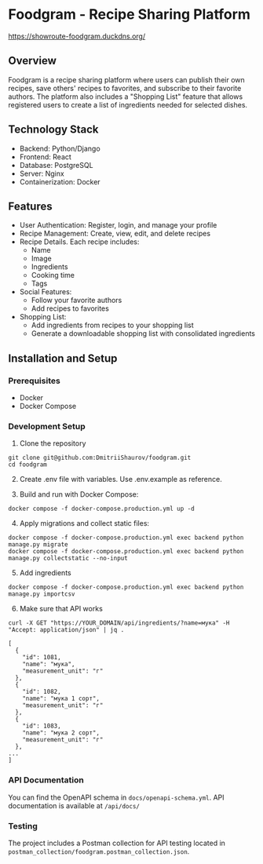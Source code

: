 # Foodgram - Recipe Sharing Platform

https://showroute-foodgram.duckdns.org/

## Overview

Foodgram is a recipe sharing platform where users can publish their own recipes, save others' recipes to favorites, and
subscribe to their favorite authors. The platform also includes a "Shopping List" feature that allows registered users
to create a list of ingredients needed for selected dishes.

## Technology Stack

- Backend: Python/Django
- Frontend: React
- Database: PostgreSQL
- Server: Nginx
- Containerization: Docker

## Features

- User Authentication: Register, login, and manage your profile
- Recipe Management: Create, view, edit, and delete recipes
- Recipe Details. Each recipe includes:
    - Name
    - Image
    - Ingredients
    - Cooking time
    - Tags
- Social Features:
    - Follow your favorite authors
    - Add recipes to favorites
- Shopping List:
    - Add ingredients from recipes to your shopping list
    - Generate a downloadable shopping list with consolidated ingredients

## Installation and Setup

### Prerequisites

- Docker
- Docker Compose

### Development Setup

1. Clone the repository

```shell
git clone git@github.com:DmitriiShaurov/foodgram.git
cd foodgram
```

2. Create .env file with variables. Use .env.example as reference.

3. Build and run with Docker Compose:

```shell
docker compose -f docker-compose.production.yml up -d
```

4. Apply migrations and collect static files:

```shell
docker compose -f docker-compose.production.yml exec backend python manage.py migrate
docker compose -f docker-compose.production.yml exec backend python manage.py collectstatic --no-input
```

5. Add ingredients

```shell
docker compose -f docker-compose.production.yml exec backend python manage.py importcsv
```

6. Make sure that API works

```shell
curl -X GET "https://YOUR_DOMAIN/api/ingredients/?name=мука" -H "Accept: application/json" | jq .

[
  {
    "id": 1081,
    "name": "мука",
    "measurement_unit": "г"
  },
  {
    "id": 1082,
    "name": "мука 1 сорт",
    "measurement_unit": "г"
  },
  {
    "id": 1083,
    "name": "мука 2 сорт",
    "measurement_unit": "г"
  },
...
]
```

### API Documentation

You can find the OpenAPI schema in `docs/openapi-schema.yml`. API documentation is available at `/api/docs/`

### Testing

The project includes a Postman collection for API testing located in
`postman_collection/foodgram.postman_collection.json`.